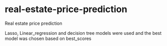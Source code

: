 # real-estate-price-prediction
Real estate price prediction 

Lasso, Linear_regression and decision tree models were used and the best model was chosen based on best_scores
